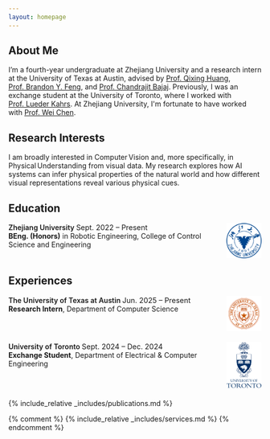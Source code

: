 ```yaml
---
layout: homepage
---
```


## About Me

I’m a fourth-year undergraduate at Zhejiang University and a research intern at the University of Texas at Austin, advised by [Prof. Qixing Huang](https://www.cs.utexas.edu/~huangqx/), [Prof. Brandon Y. Feng](https://brandonyfeng.github.io/), and [Prof. Chandrajit Bajaj](https://www.cs.utexas.edu/~bajaj/cvc/index.shtml). Previously, I was an exchange student at the University of Toronto, where I worked with [Prof. Lueder Kahrs](https://www.utm.utoronto.ca/math-cs-stats/people/lueder-kahrs). At Zhejiang University, I'm fortunate to have worked with [Prof. Wei Chen](http://www.cad.zju.edu.cn/home/chenwei/).

## Research Interests

I am broadly interested in Computer Vision and, more specifically, in Physical Understanding from visual data. My research explores how AI systems can infer physical properties of the natural world and how different visual representations reveal various physical cues.

## Education

<!-- ZJU -->
<div class="edu-item">
  <div class="edu-info">
    <span class="edu-school">Zhejiang University </span> <span class="edu-date">Sept. 2022 – Present</span><br>
    <strong>BEng. (Honors)</strong> in Robotic Engineering, College of Control Science and Engineering
  </div>
  <div class="edu-logo">
    <img src="/assets/img/ZJU_logo.png" alt="ZJU logo">
  </div>
</div>

## Experiences
<!-- UT Austin -->
<div class="edu-item">
  <div class="edu-info">
    <span class="edu-school">The University of Texas at Austin </span> <span class="edu-date">Jun. 2025 – Present</span> <br>
    <strong>Research Intern</strong>, Department of Computer Science
  </div>
  <div class="edu-logo">
    <img src="/assets/img/UT_logo.png" alt="UT logo">
  </div>
</div>

<!-- UofT -->
<div class="edu-item">
  <div class="edu-info">
    <span class="edu-school">University of Toronto </span> <span class="edu-date">Sept. 2024 – Dec. 2024</span><br>
    <strong>Exchange Student</strong>, Department of Electrical & Computer Engineering
  </div>
  <div class="edu-logo">
    <img src="/assets/img/UofT_logo2.png" alt="UofT logo">
  </div>
</div>

<style>
/* 轻量级排版，不会影响全站样式 */
.edu-item{
  display:flex; 
  align-items:flex-start; 
  margin-bottom:1.2rem;
}
.edu-info{ flex:1; }
.edu-logo{ width:70px; text-align:right; }
.edu-logo img{ max-width:100%; height:auto; }
.edu-date{ font-size:0.9rem; }
.edu-school{ font-weight:600;}
</style>

{% include_relative _includes/publications.md %}

{% comment %}
{% include_relative _includes/services.md %}
{% endcomment %}
